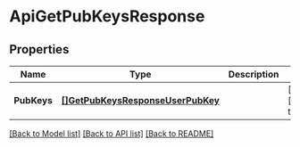 # ApiGetPubKeysResponse

## Properties
Name | Type | Description | Notes
------------ | ------------- | ------------- | -------------
**PubKeys** | [**[]GetPubKeysResponseUserPubKey**](GetPubKeysResponseUserPubKey.md) |  | [optional] [default to null]

[[Back to Model list]](../README.md#documentation-for-models) [[Back to API list]](../README.md#documentation-for-api-endpoints) [[Back to README]](../README.md)



